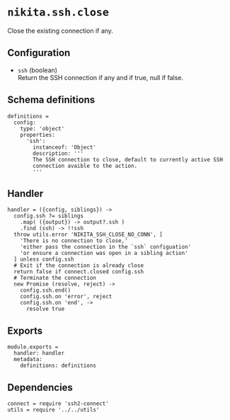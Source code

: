 
# `nikita.ssh.close`

Close the existing connection if any.

## Configuration

* `ssh` (boolean)   
  Return the SSH connection if any and if true, null if false.

## Schema definitions

    definitions =
      config:
        type: 'object'
        properties:
          'ssh':
            instanceof: 'Object'
            description: '''
            The SSH connection to close, default to currently active SSH
            connection avaible to the action.
            '''

## Handler

    handler = ({config, siblings}) ->
      config.ssh ?= siblings
        .map( ({output}) -> output?.ssh )
        .find (ssh) -> !!ssh
      throw utils.error 'NIKITA_SSH_CLOSE_NO_CONN', [
        'There is no connection to close,'
        'either pass the connection in the `ssh` configuation'
        'or ensure a connection was open in a sibling action'
      ] unless config.ssh
      # Exit if the connection is already close
      return false if connect.closed config.ssh
      # Terminate the connection
      new Promise (resolve, reject) ->
        config.ssh.end()
        config.ssh.on 'error', reject
        config.ssh.on 'end', ->
          resolve true

## Exports

    module.exports =
      handler: handler
      metadata:
        definitions: definitions
        
## Dependencies

    connect = require 'ssh2-connect'
    utils = require '../../utils'
